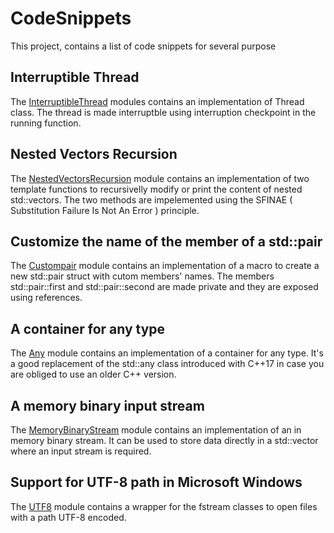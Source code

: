 # CodeSnippets
This project, contains a list of code snippets for several purpose

## Interruptible Thread
The [InterruptibleThread](https://github.com/shogunxam/CodeSnippets/blob/32a734f580eef29a8b43faff5880bc82c28f670a/InterruptibleThread.cpp) modules contains an implementation of Thread class. The thread is made interruptble using interruption checkpoint in the running function.

## Nested Vectors Recursion
The [NestedVectorsRecursion](https://github.com/shogunxam/CodeSnippets/blob/90857a8ddbaa7d11d7c301312c14f75ca3a7ecbb/NestedVectorsRecursion.cpp) module contains an implementation of two template functions to recursivelly modify or print the content of nested std::vectors.
The two methods are impelemented using the SFINAE ( Substitution Failure Is Not An Error ) principle.

## Customize the name of the member of a std::pair 
The [Custompair](https://github.com/shogunxam/CodeSnippets/blob/e68aaecaaf4f13911a880fa54fb85c8e928663bd/CustomPair.cpp) module contains an implementation of a macro to create a new std::pair struct with cutom members' names. The members std::pair::first and std::pair::second are made private and they are exposed using references.

## A container for any type
The [Any](Any.cpp) module contains an implementation of a container for any type. It's a good replacement of the std::any class introduced with C++17 in case you are obliged to use an older C++ version.

## A memory binary input stream
The [MemoryBinaryStream](MemoryBinaryStream.cpp) module contains an implementation of an in memory binary stream. It can be used to store data directly in a std::vector where an input stream is required.

## Support for UTF-8 path in Microsoft Windows
The [UTF8](UTF8.cpp) module contains a wrapper for the fstream classes to open files with a path UTF-8 encoded.
